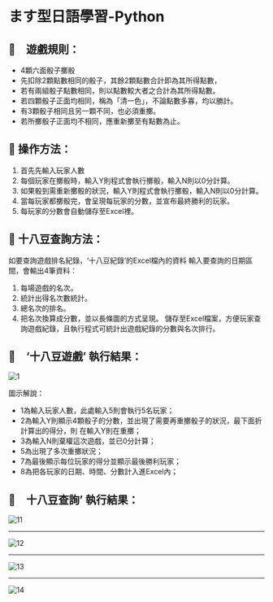 # ます型日語學習-Python

## 🎲　遊戲規則：

* 4顆六面骰子擲骰
* 先扣除2顆點數相同的骰子，其餘2顆點數合計即為其所得點數，
* 若有兩組骰子點數相同，則以點數較大者之合計為其所得點數。
* 若四顆骰子正面均相同，稱為「清一色」，不論點數多寡，均以勝計。
* 有3顆骰子相同且另一顆不同，也必須重擲。
* 若所擲骰子正面均不相同，應重新擲至有點數為止。

## 🤏  操作方法：

1. 首先先輸入玩家人數
2.	每個玩家在擲骰時，輸入Y則程式會執行擲骰，輸入N則以0分計算。
3.	如果骰到需重新擲骰的狀況，輸入Y則程式會執行擲骰，輸入N則以0分計算。
4.	當每玩家都擲骰完，會呈現每玩家的分數，並宣布最終勝利的玩家。
5.	每玩家的分數會自動儲存至Excel裡。

## 🔎  十八豆查詢方法：

如要查詢遊戲排名紀錄，‘十八豆紀錄’的Excel檔內的資料
輸入要查詢的日期區間，會輸出4筆資料：
1.	每場遊戲的名次。
2.	統計出得名次數統計。
3.	總名次的排名。
4.	把名次換算成分數，並以長條圖的方式呈現。
儲存至Excel檔案，方便玩家查詢遊戲紀錄，且執行程式可統計出遊戲紀錄的分數與名次排行。


## 📝　‘十八豆遊戲’ 執行結果：

![1](https://user-images.githubusercontent.com/79140074/142722287-c1f3c7a7-85d2-40fb-b47d-ba30293ee6dc.png)



圖示解說：

* 1為輸入玩家人數，此處輸入5則會執行5名玩家；
* 2為輸入Y則顯示4顆骰子的分數，並出現了需要再重擲骰子的狀況，最下面折計算出的得分，則 在輸入Y則在重擲；
* 3為輸入N則棄權這次遊戲，並已0分計算；
* 5為出現了多次重擲狀況；
* 7為最後顯示每位玩家的得分並顯示最後勝利玩家；
* 8為把各玩家的日期、時間、分數計入進Excel內；

## 📝　十八豆查詢’ 執行結果：

![11](https://user-images.githubusercontent.com/79140074/142721447-db646e1c-5799-4abc-9aaa-51620dfeb08a.png)
****
![12](https://user-images.githubusercontent.com/79140074/142721449-5814ef2f-fc14-469e-b4b8-166b8c029e61.png)
****
![13](https://user-images.githubusercontent.com/79140074/142721451-6441cd24-8cf3-4192-b256-07275f3281d6.png)
****
![14](https://user-images.githubusercontent.com/79140074/142721452-8520345c-ceda-4c1d-bfdf-eb190b7340a8.png)
